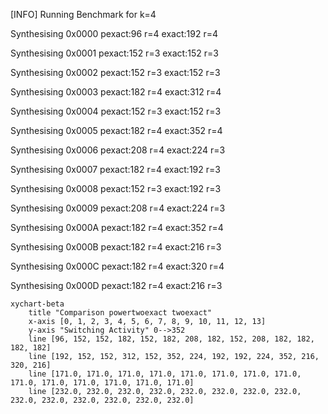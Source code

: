 [INFO] Running Benchmark for k=4

Synthesising 0x0000 pexact:96 r=4 exact:192 r=4

Synthesising 0x0001 pexact:152 r=3 exact:152 r=3

Synthesising 0x0002 pexact:152 r=3 exact:152 r=3

Synthesising 0x0003 pexact:182 r=4 exact:312 r=4

Synthesising 0x0004 pexact:152 r=3 exact:152 r=3

Synthesising 0x0005 pexact:182 r=4 exact:352 r=4

Synthesising 0x0006 pexact:208 r=4 exact:224 r=3

Synthesising 0x0007 pexact:182 r=4 exact:192 r=3

Synthesising 0x0008 pexact:152 r=3 exact:192 r=3

Synthesising 0x0009 pexact:208 r=4 exact:224 r=3

Synthesising 0x000A pexact:182 r=4 exact:352 r=4

Synthesising 0x000B pexact:182 r=4 exact:216 r=3

Synthesising 0x000C pexact:182 r=4 exact:320 r=4

Synthesising 0x000D pexact:182 r=4 exact:216 r=3

```mermaid
xychart-beta
    title "Comparison powertwoexact twoexact"
    x-axis [0, 1, 2, 3, 4, 5, 6, 7, 8, 9, 10, 11, 12, 13]
    y-axis "Switching Activity" 0-->352
    line [96, 152, 152, 182, 152, 182, 208, 182, 152, 208, 182, 182, 182, 182]
    line [192, 152, 152, 312, 152, 352, 224, 192, 192, 224, 352, 216, 320, 216]
    line [171.0, 171.0, 171.0, 171.0, 171.0, 171.0, 171.0, 171.0, 171.0, 171.0, 171.0, 171.0, 171.0, 171.0]
    line [232.0, 232.0, 232.0, 232.0, 232.0, 232.0, 232.0, 232.0, 232.0, 232.0, 232.0, 232.0, 232.0, 232.0]
```

